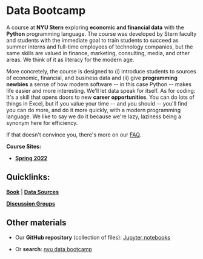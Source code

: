 # Data Bootcamp

A course at **NYU Stern** exploring **economic and financial data** with the **Python** programming language. The course was developed by Stern faculty and students with the immediate goal to train students to succeed as summer interns and full-time employees of technology companies, but the same skills are valued in finance, marketing, consulting, media, and other areas. We think of it as literacy for the modern age.

More concretely, the course is designed to (i) introduce students to sources of economic, financial, and business data and (ii) give **programming newbies** a sense of how modern software -- in this case Python -- makes life easier and more interesting. We'll let data speak for itself. As for coding: It's a skill that opens doors to new **career opportunities**. You can do lots of things in Excel, but if you value your time -- and you should -- you'll find you can do more, and do it more quickly, with a modern programming language. We like to say we do it because we're lazy, laziness being a synonym here for efficiency.

If that doesn't convince you, there's more on our [FAQ](faq.md).

**Course Sites:**
- **[Spring 2022](Fall2021_Masters_Outline.md)**


## Quicklinks:
**[Book](https://nyudatabootcamp.gitbook.io/thebook/)** | **[Data Sources](data.md)**

**[Discussion Groups ](http://newclasses.nyu.edu/)**

## Other materials

* Our **GitHub repository** (collection of files): [Jupyter notebooks](https://github.com/nyusterndatabootcamp/notebooks)

* Or **search**:  [nyu data bootcamp](http://lmgtfy.com/?q=nyu+data+bootcamp)
